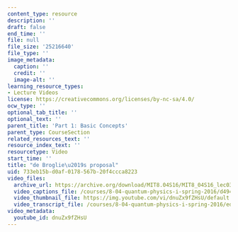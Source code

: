 ```yaml
---
content_type: resource
description: ''
draft: false
end_time: ''
file: null
file_size: '25216640'
file_type: ''
image_metadata:
  caption: ''
  credit: ''
  image-alt: ''
learning_resource_types:
- Lecture Videos
license: https://creativecommons.org/licenses/by-nc-sa/4.0/
ocw_type: ''
optional_tab_title: ''
optional_text: ''
parent_title: 'Part 1: Basic Concepts'
parent_type: CourseSection
related_resources_text: ''
resource_index_text: ''
resourcetype: Video
start_time: ''
title: "de Broglie\u2019s proposal"
uid: 733eb15b-d0af-0178-567b-20f4ccca8223
video_files:
  archive_url: https://archive.org/download/MIT8.04S16/MIT8_04S16_lec03_s4_300k.mp4
  video_captions_file: /courses/8-04-quantum-physics-i-spring-2016/d494976deb905b5286c232afb6c69c41_dnuZx9fZHsU.vtt
  video_thumbnail_file: https://img.youtube.com/vi/dnuZx9fZHsU/default.jpg
  video_transcript_file: /courses/8-04-quantum-physics-i-spring-2016/ed1533bb60bf18869412d7473e5b9b33_dnuZx9fZHsU.pdf
video_metadata:
  youtube_id: dnuZx9fZHsU
---
```

